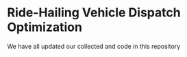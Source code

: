 # Ride-Hailing Vehicle Dispatch Optimization
We have all updated our collected and code in this repository
